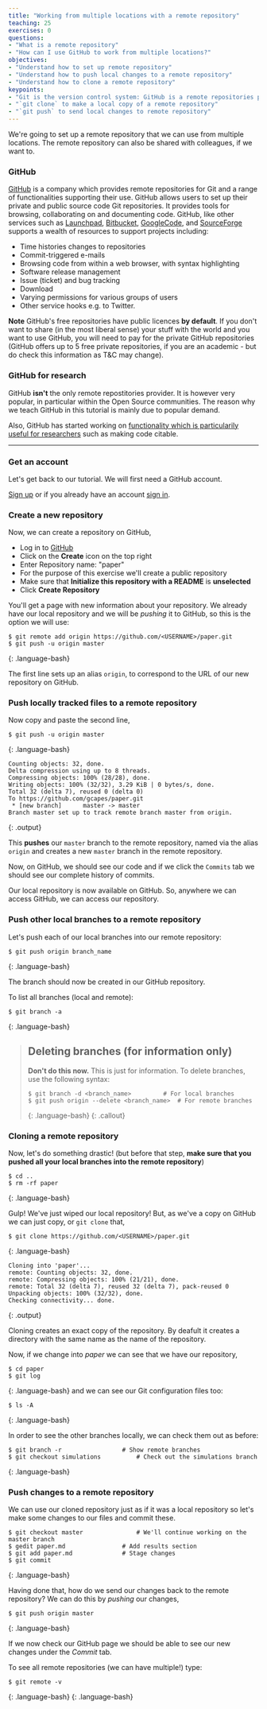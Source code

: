 ```yaml
---
title: "Working from multiple locations with a remote repository"
teaching: 25
exercises: 0
questions:
- "What is a remote repository"
- "How can I use GitHub to work from multiple locations?"
objectives:
- "Understand how to set up remote repository"
- "Understand how to push local changes to a remote repository"
- "Understand how to clone a remote repository"
keypoints:
- "Git is the version control system: GitHub is a remote repositories provider."
- "`git clone` to make a local copy of a remote repository"
- "`git push` to send local changes to remote repository"
---
```


We're going to set up a remote repository that we can use from multiple
locations. The remote repository can also be shared with colleagues, if we want
to.

### GitHub

[GitHub](http://GitHub.com) is a company which provides remote repositories for
Git and a range of functionalities supporting their use. GitHub allows users to
set up  their private and public source code Git repositories. It provides
tools for browsing, collaborating on and documenting code. GitHub, like other
services such as [Launchpad](https://launchpad.net),
[Bitbucket](https://bitbucket.org), [GoogleCode](http://code.google.com), and
[SourceForge](http://sourceforge.net) supports a wealth of resources to support
projects including:

* Time histories changes to repositories 
* Commit-triggered e-mails 
* Browsing code from within a web browser, with syntax highlighting 
* Software release management 
* Issue (ticket) and bug tracking 
* Download 
* Varying permissions for various groups of users 
* Other service hooks e.g. to Twitter.

**Note**  GitHub's free repositories have public licences **by default**. If
you don't want to share (in the most liberal sense) your stuff with the world
and you want to use GitHub, you will need to pay for the
private GitHub repositories (GitHub offers up to 5 free private repositories,
if you are an academic - but do check this information as T&C may change).

### GitHub for research 
GitHub **isn't** the only remote repostitories provider. It is however very popular, 
in particular within the Open Source communities. The reason why we teach GitHub 
in this tutorial is mainly due to popular demand. 

Also, GitHub has started working on [functionality which is particularily useful
for researchers](https://github.com/blog/1840-improving-github-for-sciences)
such as making code citable.

---

### Get an account

Let's get back to our tutorial. We will first need a GitHub account.

[Sign up](https://GitHub.com) or if you already have an account [sign
in](https://GitHub.com). 

### Create a new repository

Now, we can create a repository on GitHub,

* Log in to [GitHub](https://GitHub.com/) 
* Click on the **Create** icon on the top right 
* Enter Repository name: "paper"
* For the purpose of this exercise we'll create a public repository 
* Make sure that **Initialize this repository with a README** is **unselected** 
* Click **Create Repository**

You'll get a page with new information about your repository. We already have
our local repository and we will be *pushing* it to GitHub, so this is the
option we will use:

```
$ git remote add origin https://github.com/<USERNAME>/paper.git 
$ git push -u origin master
```
{: .language-bash}

The first line sets up an alias `origin`, to correspond to the URL of our
new repository on GitHub.


### Push locally tracked files to a remote repository

Now copy and paste the second line,

```
$ git push -u origin master 
```
{: .language-bash}
```
Counting objects: 32, done.
Delta compression using up to 8 threads.
Compressing objects: 100% (28/28), done.
Writing objects: 100% (32/32), 3.29 KiB | 0 bytes/s, done.
Total 32 (delta 7), reused 0 (delta 0)
To https://github.com/gcapes/paper.git
 * [new branch]      master -> master
Branch master set up to track remote branch master from origin.
```
{: .output}

This **pushes** our `master` branch to the remote repository, named via the alias
`origin` and creates a new `master` branch in the remote repository.

Now, on GitHub, we should see our code and if we click the `Commits` tab we should see
our complete history of commits.  

Our local repository is now available on GitHub. So, anywhere we can access
GitHub, we can access our repository.


### Push other local branches to a remote repository
  
Let's push each of our local branches into our remote repository:

```
$ git push origin branch_name
```
{: .language-bash}
    
The branch should now be created in our GitHub repository.    

To list all branches (local and remote):

```
$ git branch -a
```
{: .language-bash}
    
> ## Deleting branches (for information only) 
> **Don't do this now.** This is just for information.
> To delete branches, use the following syntax:
>
> ```
> $ git branch -d <branch_name>			# For local branches
> $ git push origin --delete <branch_name>	# For remote branches
> ```
> {: .language-bash}
{: .callout}

### Cloning a remote repository

Now, let's do something drastic! (but before that step, **make sure that you
pushed all your local branches into the remote repository**)

```
$ cd .. 
$ rm -rf paper
```
{: .language-bash}

Gulp! We've just wiped our local repository! But, as we've a copy on GitHub we
can just copy, or `git clone` that,

```
$ git clone https://github.com/<USERNAME>/paper.git 
```
{: .language-bash}
```
Cloning into 'paper'...
remote: Counting objects: 32, done.
remote: Compressing objects: 100% (21/21), done.
remote: Total 32 (delta 7), reused 32 (delta 7), pack-reused 0
Unpacking objects: 100% (32/32), done.
Checking connectivity... done.
```
{: .output}

Cloning creates an exact copy of the repository. By deafult it creates
a directory with the same name as the name of the repository. 

Now, if we change into *paper* we can see that we have our repository,

```    
$ cd paper 
$ git log
```
{: .language-bash}
and we can see our Git configuration files too:

```    
$ ls -A
```
{: .language-bash}

In order to see the other branches locally, we can check them out as before:

```
$ git branch -r					# Show remote branches
$ git checkout simulations			# Check out the simulations branch
```
{: .language-bash}

### Push changes to a remote repository

We can use our cloned repository just as if it was a local repository so let's
make some changes to our files and commit these.

```
$ git checkout master				# We'll continue working on the master branch
$ gedit paper.md				# Add results section
$ git add paper.md				# Stage changes
$ git commit
```
{: .language-bash}

Having done that, how do we send our changes back to the remote repository? We
can do this by *pushing* our changes,

```
$ git push origin master
```
{: .language-bash}

If we now check our GitHub page we should be able to see our new changes under
the *Commit* tab.

To see all remote repositories (we can have multiple!) type:
	
```
$ git remote -v
```
{: .language-bash}
{: .language-bash}
